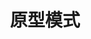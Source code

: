 ---
title: 原型模式
icon: /assets/images/brainBoom/designPatterns/prototype-mini.png
order: 4
category:
  - 设计模式
---